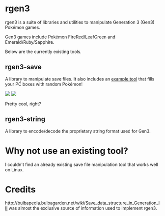 # rgen3

rgen3 is a suite of libraries and utilities to manipulate Generation 3 (Gen3) Pokémon games.

Gen3 games include Pokémon FireRed/LeafGreen and Emerald/Ruby/Sapphire.

Below are the currently existing tools.

## rgen3-save

A library to manipulate save files. It also includes an
[example tool](rgen3-save/examples/fill-pc.rs) that fills your PC boxes with random Pokémon!

![](https://hostr.co/file/970/RAqnagQdDUVh/save2.png) ![](https://hostr.co/file/970/saHSJovLiB6J/save3.png)

Pretty cool, right?

## rgen3-string

A library to encode/decode the proprietary string format used for Gen3. 

# Why not use an existing tool?
I couldn't find an already existing save file manipulation tool that works well on Linux.

# Credits
http://bulbapedia.bulbagarden.net/wiki/Save_data_structure_in_Generation_III was almost the
exclusive source of information used to implement rgen3.
